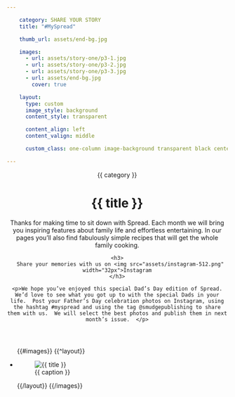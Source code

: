```yaml
---

    category: SHARE YOUR STORY
    title: "#MySpread"

    thumb_url: assets/end-bg.jpg

    images:
      - url: assets/story-one/p3-1.jpg
      - url: assets/story-one/p3-2.jpg
      - url: assets/story-one/p3-3.jpg
      - url: assets/end-bg.jpg
        cover: true

    layout:
      type: custom
      image_style: background
      content_style: transparent

      content_align: left
      content_valign: middle

      custom_class: one-column image-background transparent black center middle

---
```


<figure data-media-id="images:4" data-background-image=true class="cover-area background"></figure>

<div class="content">
  <header>
    <span class="category">{{ category }}</span>
    <h1 class="title">{{ title }}</h1>
    <p>Thanks for making time to sit down with Spread.  Each month we will bring you inspiring features about family life and effortless entertaining.   In our pages you’ll also find fabulously simple recipes that will get the whole family cooking.  </p>

    <h3>
      Share your memories with us on <img src="assets/instagram-512.png" width="32px">Instagram
    </h3>

    <p>We hope you’ve enjoyed this special Dad’s Day edition of Spread.  We’d love to see what you got up to with the special Dads in your life.  Post your Father’s Day celebration photos on Instagram, using the hashtag #myspread and using the tag @smudgepublishing to share them with us.  We will select the best photos and publish them in next month’s issue.  </p>
  </header>

  <ul class="polaroids">
  {{#images}}
    {{^layout}}
    <li class="polaroid-wrap">
      <figure class="polaroid">
        <img src="{{ url }}" alt="{{ title }}" title="{{ title }}">
        <figcaption>{{ caption }}</figcaption>
      </figure>
    </li>
    {{/layout}}
  {{/images}}
  </ul>

  <div class="body">
  </div>
</div>
